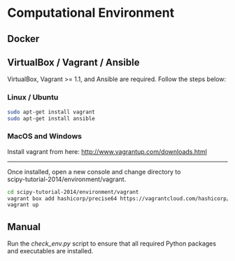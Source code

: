 # Computational Environment

## Docker

## VirtualBox / Vagrant / Ansible

VirtualBox, Vagrant >= 1.1, and Ansible are required. Follow the steps below:

### Linux / Ubuntu  

```bash
sudo apt-get install vagrant  
sudo apt-get install ansible  
```

### MacOS and Windows

Install vagrant from here: http://www.vagrantup.com/downloads.html  

-------------

Once installed, open a new console and change directory to  
scipy-tutorial-2014/environment/vagrant. 

```bash
cd scipy-tutorial-2014/environment/vagrant
vagrant box add hashicorp/precise64 https://vagrantcloud.com/hashicorp/precise64/version/2/provider/virtualbox.box
vagrant up
```

## Manual

Run the *check_env.py* script to ensure that all required Python packages and executables are installed.




